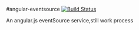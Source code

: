 #angular-eventsource [![Build Status](https://travis-ci.org/ssskip/angular-eventsource.svg?branch=master)](https://travis-ci.org/ssskip/angular-eventsource)

An angular.js eventSource service,still work process